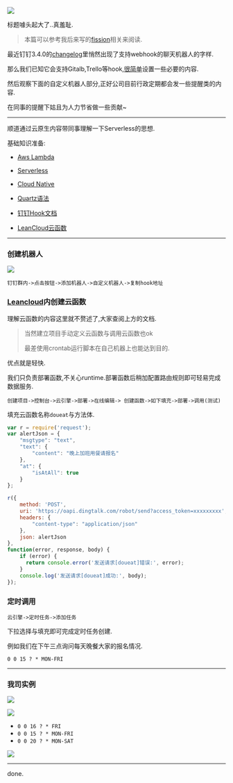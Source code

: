 ![](https://o4dyfn0ef.qnssl.com/image/2017-03-01-Screen%20Shot%202017-03-01%20at%2016.34.36.png?imageView2/2/h/300) 

标题噱头起大了..真羞耻.

> 本篇可以参考我后来写的[fission](https://www.slahser.com/2017/05/11/fake-world-kubernetes/)相关来阅读. 

最近钉钉3.4.0的[changelog](https://tms.dingtalk.com/markets/dingtalk/download?spm=a3140.7858860.2231602.6.OEb5Qy&lwfrom=20160802145253503)里悄然出现了支持webhook的聊天机器人的字样. 

那么我们已知它会支持Gitalb,Trello等hook,[很简单](https://open-doc.dingtalk.com/docs/doc.htm)设置一些必要的内容. 

然后观察下面的自定义机器人部分,正好公司目前行政定期都会发一些提醒类的内容. 

在同事的提醒下姑且为人力节省做一些贡献~ 

- - - - -- 

顺道通过云原生内容带同事理解一下Serverless的思想. 

基础知识准备: 

- [Aws Lambda](http://docs.aws.amazon.com/zh_cn/lambda/latest/dg/welcome.html)
- [Serverless](https://serverless.com/framework/)
- [Cloud Native](https://pivotal.io/cloud-native)

- [Quartz语法](http://www.quartz-scheduler.org/documentation/quartz-1.x/tutorials/crontrigger)
- [钉钉Hook文档](https://open-doc.dingtalk.com/docs/doc.htm)
- [LeanCloud云函数](https://leancloud.cn/docs/leanengine_cloudfunction_guide-node.html)

- - - - --- 

### 创建机器人 

![](https://o4dyfn0ef.qnssl.com/image/2017-03-01-Screen%20Shot%202017-03-01%20at%2016.51.31.png?imageView2/2/h/60) 

`钉钉群内->点击按钮->添加机器人->自定义机器人->复制hook地址` 

### [Leancloud](https://leancloud.cn)内创建云函数 

理解云函数的内容这里就不赘述了,大家查阅上方的文档. 

> 当然建立项目手动定义云函数与调用云函数也ok 
>
> 最差使用crontab运行脚本在自己机器上也能达到目的. 

优点就是轻快. 

我们只负责部署函数,不关心runtime.部署函数后稍加配置路由规则即可轻易完成数据服务. 

`创建项目->控制台->云引擎->部署->在线编辑-> 创建函数->如下填充->部署->调用(测试)`

填充云函数名称`doueat`与方法体. 

```js
var r = require('request');
var alertJson = {
    "msgtype": "text",
    "text": {
        "content": "晚上加班用餐请报名"
    },
    "at": {
        "isAtAll": true
    }
};

r({
    method: 'POST',
    uri: 'https://oapi.dingtalk.com/robot/send?access_token=xxxxxxxxx',
    headers: {
        "content-type": "application/json"
    },
    json: alertJson
},
function(error, response, body) {
    if (error) {
      return console.error('发送请求[doueat]错误:', error);
    }
    console.log('发送请求[doueat]成功:', body);    
});
``` 

### 定时调用 

`云引擎->定时任务->添加任务`

下拉选择与填充即可完成定时任务创建. 

例如我们在下午三点询问每天晚餐大家的报名情况. 

`0 0 15 ? * MON-FRI` 

- - - - -- 

### 我司实例 

![](https://o4dyfn0ef.qnssl.com/image/2017-03-01-Screen%20Shot%202017-03-01%20at%2017.01.06.png?imageView2/2/h/300) 

![](https://o4dyfn0ef.qnssl.com/image/2017-03-01-Screen%20Shot%202017-03-01%20at%2017.00.53.png?imageView2/2/h/300) 

- `0 0 16 ? * FRI`
- `0 0 15 ? * MON-FRI`
- `0 0 20 ? * MON-SAT`

![](https://o4dyfn0ef.qnssl.com/image/2017-03-01-Screen%20Shot%202017-03-01%20at%2017.11.53.png?imageView2/2/h/300) 

- - - - --- 

done. 
